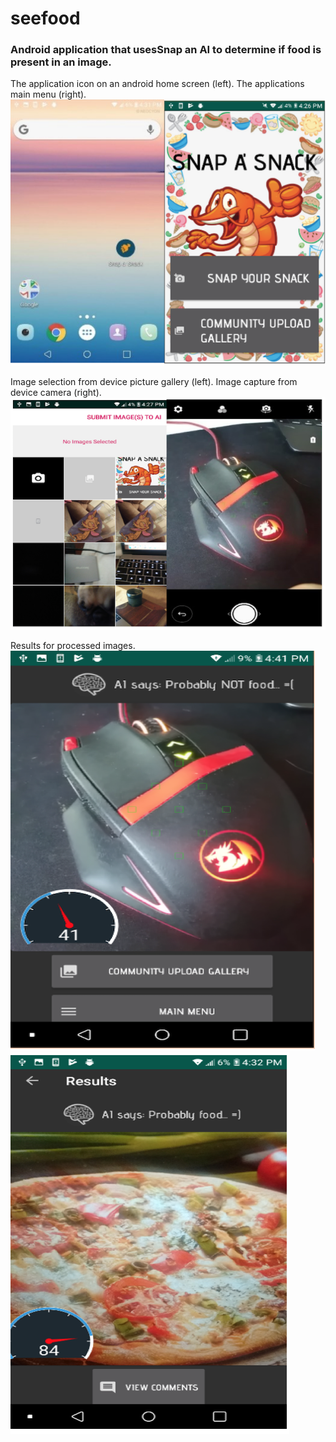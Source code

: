 # seefood

### Android application that usesSnap an AI to determine if food is present in an image.

The application icon on an android home screen (left). The applications main menu (right).
![](https://github.com/tylerpalcic/seefood/blob/master/Screen%20Shot%202019-01-11%20at%201.25.10%20PM.png)

Image selection from device picture gallery (left). Image capture from device camera (right).
![](https://github.com/tylerpalcic/seefood/blob/master/Screen%20Shot%202019-01-11%20at%201.25.28%20PM.png)

Results for processed images.
![](https://github.com/tylerpalcic/seefood/blob/master/Screen%20Shot%202019-01-11%20at%201.25.49%20PM.png)
![](https://github.com/tylerpalcic/seefood/blob/master/Screen%20Shot%202019-01-11%20at%201.26.12%20PM.png)

